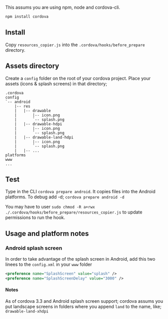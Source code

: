 This assums you are using npm, node and cordova-cli.
```bash
npm install cordova
```

Install
-------

Copy `resources_copier.js` into the `.cordova/hooks/before_prepare` directory.

Assets directory
----------------

Create a `config` folder on the root of your cordova project. Place your assets (icons & splash screens) in that directory;
```text
.cordova
config
`-- android
    |-- res
    |   |-- drawable
    |       |-- icon.png
    |       `-- splash.png
    |   |-- drawable-hdpi
    |       |-- icon.png
    |       `-- splash.png
    |   |-- drawable-land-hdpi
    |       |-- icon.png
    |       `-- splash.png
    |   |-- ...
platforms
www
...
```

Test
----
Type in the CLI `cordova prepare android`. It copies files into the Android platforms. To debug add -d; `cordova prepare android -d`

You may have to user `sudo chmod -R a+rwx ./.cordova/hooks/before_prepare/resources_copier.js` to update permissions to run the hook.

Usage and platform notes
------------------------
### Android splash screen

In order to take advantage of the splash screen in Android, add this two linees to the `config.xml` in your `www` folder

```xml
<preference name="SplashScreen" value="splash" />
<preference name="SplashScreenDelay" value="3000" />
```
#### Notes

As of cordova 3.3 and Android splash screen support; cordova assums you put landscape screens in folders where you append `land` to the name, like; `drawable-land-xhdpi`
